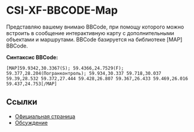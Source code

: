 # CSI-XF-BBCODE-Map

Представляю вашему внимаю BBCode, при помощу которого можно встроить в сообщение интерактивную карту с дополнительными объектами и маршрутами. BBCode базируется на библиотеке [MAP] BBCode.

**Синтаксис BBCode:**

```
[MAP]59.9342,30.3367(S); 59.4366,24.7529(F); 59.377,28.204(Погранконтроль); 59.934,30.337 59.718,30.037 59.39,28.532 59.372,27.444 59.428,26.807 59.367,26.433 59.469,26.016 59.437,24.753[/MAP]
```

## Ссылки

* [Официальная страница](https://cyberspace.community/resources/715/)
* [Обсуждение](https://cyberspace.community/threads/1466/)
